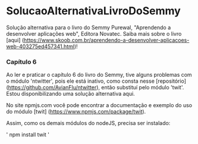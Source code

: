 # SolucaoAlternativaLivroDoSemmy
Solução alternativa para o livro do Semmy Purewal, "Aprendendo a desenvolver aplicações web", Editora Novatec.
Saiba mais sobre o livro [aqui] (https://www.skoob.com.br/aprendendo-a-desenvolver-aplicacoes-web-403275ed457341.html)!

### Capítulo 6
Ao ler e praticar o capítulo 6 do livro do Semmy, tive alguns problemas com o módulo 'ntwitter', pois ele está inativo, como consta nesse [repositório] (https://github.com/AvianFlu/ntwitter), então substituí pelo módulo 'twit'. Estou disponibilizando uma solução alternativa aqui.

No site npmjs.com você pode encontrar a documentação e exemplo do uso do módulo [twit] (https://www.npmjs.com/package/twit).

Assim, como os demais módulos do nodeJS, precisa ser instalado:

' npm install twit '

